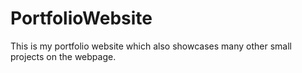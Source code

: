 # PortfolioWebsite
This is my portfolio website which also showcases many other small projects on the webpage.
